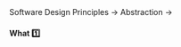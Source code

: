 <link rel="stylesheet" href="{{baseUrl}}/css/textbook.css">

<div class="website-content">

<div id="path">Software Design Principles &rarr; Abstraction &rarr;</div>

<div id="title">

#### What :one:

</div>

<div id="body">

<tip-box type="primary">
<include src="../../../common/definitions.md#def-abstraction" />
</tip-box>

</div>

<div id="extras">
<div>

</div>
